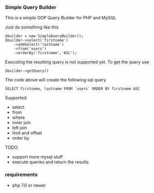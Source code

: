 ### Simple Query Builder

This is a simple OOP Query Builder for PHP and MySQL

Just do something like this
```
$builder = new SimpleQueryBuilder();
$builder->select('firstname')
    ->addSelect('lastname')
    ->from('users')
    ->orderBy('firstname','ASC');
```

Executing the resulting query is not supported yet. To get the query use
```
$builder->getQuery()
```

The code above will create the following sql query
```
SELECT firstname, lastname FROM `users` ORDER BY firstname ASC
```

Supported:
- select
- from
- where
- inner join
- left join
- limit and offset
- order by

TODO:
- support more mysql stuff
- execute queries and return the results

### requirements
- php 7.0 or newer